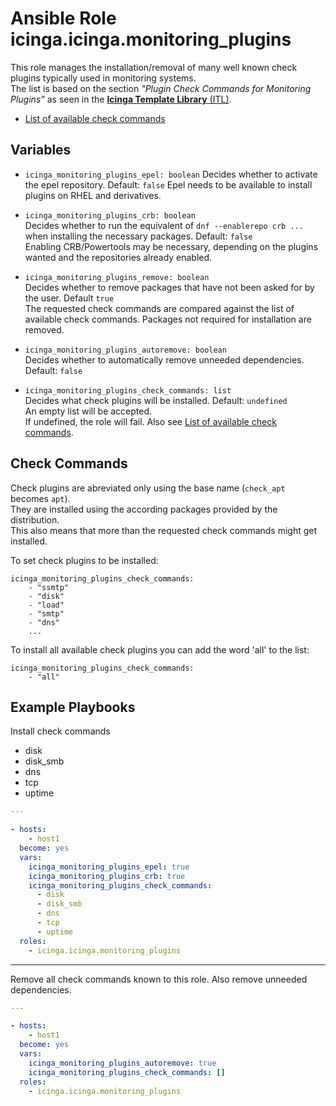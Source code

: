 # Ansible Role icinga.icinga.monitoring_plugins

This role manages the installation/removal of many well known check plugins typically used in monitoring systems.  
The list is based on the section *"Plugin Check Commands for Monitoring Plugins"* as seen in the [**Icinga Template Library** (ITL)](https://icinga.com/docs/icinga-2/latest/doc/10-icinga-template-library/#plugin-check-commands-for-monitoring-plugins).  

* [List of available check commands](check_command_list.md)

## Variables

- `icinga_monitoring_plugins_epel: boolean`
  Decides whether to activate the epel repository. Default: `false`
  Epel needs to be available to install plugins on RHEL and derivatives.

- `icinga_monitoring_plugins_crb: boolean`  
  Decides whether to run the equivalent of `dnf --enablerepo crb ...` when installing the necessary packages. Default: `false`  
  Enabling CRB/Powertools may be necessary, depending on the plugins wanted and the repositories already enabled.

- `icinga_monitoring_plugins_remove: boolean`  
  Decides whether to remove packages that have not been asked for by the user. Default `true`  
  The requested check commands are compared against the list of available check commands. Packages not required for installation are removed.

- `icinga_monitoring_plugins_autoremove: boolean`  
  Decides whether to automatically remove unneeded dependencies. Default: `false`

- `icinga_monitoring_plugins_check_commands: list`  
  Decides what check plugins will be installed. Default: `undefined`  
  An empty list will be accepted.  
  If undefined, the role will fail. Also see [List of available check commands](check_command_list.md).

## Check Commands

Check plugins are abreviated only using the base name (`check_apt` becomes `apt`).  
They are installed using the according packages provided by the distribution.  
This also means that more than the requested check commands might get installed.  

To set check plugins to be installed:  

```
icinga_monitoring_plugins_check_commands:
    - "ssmtp"
    - "disk"
    - "load"
    - "smtp"
    - "dns"
    ...
```

To install all available check plugins you can add the word 'all' to the list:  

```
icinga_monitoring_plugins_check_commands:
    - "all"
```

## Example Playbooks

Install check commands  
- disk
- disk_smb
- dns
- tcp
- uptime

```yaml
---

- hosts:
    - host1
  become: yes
  vars:
    icinga_monitoring_plugins_epel: true
    icinga_monitoring_plugins_crb: true
    icinga_monitoring_plugins_check_commands:
      - disk
      - disk_smb
      - dns
      - tcp
      - uptime
  roles:
    - icinga.icinga.monitoring_plugins
```

---

Remove all check commands known to this role. Also remove unneeded dependencies.

```yaml
---

- hosts:
    - host1
  become: yes
  vars:
    icinga_monitoring_plugins_autoremove: true
    icinga_monitoring_plugins_check_commands: []
  roles:
    - icinga.icinga.monitoring_plugins
```
